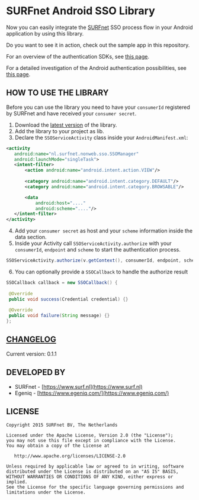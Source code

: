 SURFnet Android SSO Library
===================================================

Now you can easily integrate the [SURFnet](https://www.surf.nl) SSO process flow in your Android application by using this library.

Do you want to see it in action, check out the sample app in this repository.

For an overview of the authentication SDKs, see [this page](https://github.com/SURFnet/nonweb-demo/wiki).

For a detailed investigation of the Android authentication possibilities, see [this page](https://github.com/SURFnet/nonweb-demo/wiki/Android).


HOW TO USE THE LIBRARY
-----

Before you can use the library you need to have your `consumerId` registered by SURFnet and have received your `consumer secret`.

1. Download the [latest version](https://github.com/SURFnet/nonweb-sso-android/releases) of the library.
2. Add the library to your project as lib.
3. Declare the `SSOServiceActivity` class inside your `AndroidManifest.xml`: 
 ```xml
<activity 
    android:name="nl.surfnet.nonweb.sso.SSOManager" 
    android:launchMode="singleTask">
    <intent-filter>
        <action android:name="android.intent.action.VIEW"/>
        
        <category android:name="android.intent.category.DEFAULT"/>
        <category android:name="android.intent.category.BROWSABLE"/>

        <data
            android:host="...."
            android:scheme="...."/>
    </intent-filter>
</activity>
```
4. Add your `consumer secret` as host and your `scheme` information inside the data section. 
5. Inside your Activity call `SSOServiceActivity.authorize` with your `consumerId`, `endpoint` and `scheme` to start the authentication process.
 ```java
 SSOServiceActivity.authorize(v.getContext(), consumerId, endpoint, scheme, callback);
```

6. You can optionally provide a `SSOCallback` to handle the authorize result

```java
SSOCallback callback = new SSOCallback() {
 
 @Override
 public void success(Credential credential) {}
 
 @Override
 public void failure(String message) {}
};
```

 
[CHANGELOG](https://github.com/SURFnet/nonweb-sso-android/wiki/Changelog)
-----

Current version: 0.1.1



DEVELOPED BY
------------

* SURFnet - [https://www.surf.nl](https://www.surf.nl)
* Egeniq - [https://www.egeniq.com/](https://www.egeniq.com/)


LICENSE
-----

    Copyright 2015 SURFnet BV, The Netherlands

    Licensed under the Apache License, Version 2.0 (the "License");
    you may not use this file except in compliance with the License.
    You may obtain a copy of the License at

       http://www.apache.org/licenses/LICENSE-2.0

    Unless required by applicable law or agreed to in writing, software
    distributed under the License is distributed on an "AS IS" BASIS,
    WITHOUT WARRANTIES OR CONDITIONS OF ANY KIND, either express or implied.
    See the License for the specific language governing permissions and
    limitations under the License.
